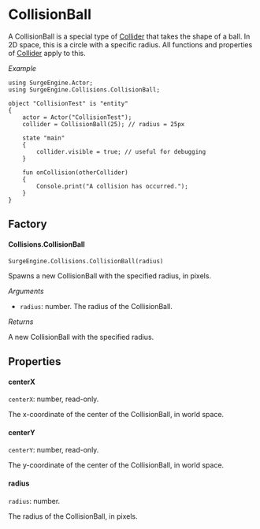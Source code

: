 CollisionBall
=============

A CollisionBall is a special type of [Collider](collider) that takes the shape of a ball. In 2D space, this is a circle with a specific radius. All functions and properties of [Collider](collider) apply to this.

*Example*

```
using SurgeEngine.Actor;
using SurgeEngine.Collisions.CollisionBall;

object "CollisionTest" is "entity"
{
    actor = Actor("CollisionTest");
    collider = CollisionBall(25); // radius = 25px

    state "main"
    {
        collider.visible = true; // useful for debugging
    }

    fun onCollision(otherCollider)
    {
        Console.print("A collision has occurred.");
    }
}
```

Factory
-------

#### Collisions.CollisionBall

`SurgeEngine.Collisions.CollisionBall(radius)`

Spawns a new CollisionBall with the specified radius, in pixels.

*Arguments*

* `radius`: number. The radius of the CollisionBall.

*Returns*

A new CollisionBall with the specified radius.

Properties
----------

#### centerX

`centerX`: number, read-only.

The x-coordinate of the center of the CollisionBall, in world space.

#### centerY

`centerY`: number, read-only.

The y-coordinate of the center of the CollisionBall, in world space.

#### radius

`radius`: number.

The radius of the CollisionBall, in pixels.
